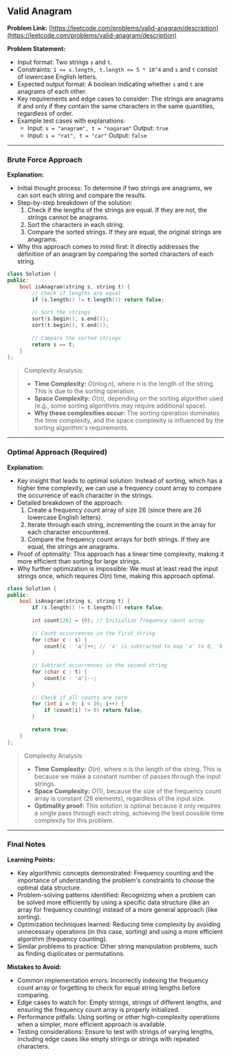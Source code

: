 ## Valid Anagram

**Problem Link:** [https://leetcode.com/problems/valid-anagram/description](https://leetcode.com/problems/valid-anagram/description)

**Problem Statement:**
- Input format: Two strings `s` and `t`.
- Constraints: `1 <= s.length, t.length <= 5 * 10^4` and `s` and `t` consist of lowercase English letters.
- Expected output format: A boolean indicating whether `s` and `t` are anagrams of each other.
- Key requirements and edge cases to consider: The strings are anagrams if and only if they contain the same characters in the same quantities, regardless of order.
- Example test cases with explanations:
  - Input: `s = "anagram", t = "nagaram"` Output: `true`
  - Input: `s = "rat", t = "car"` Output: `false`

---

### Brute Force Approach

**Explanation:**
- Initial thought process: To determine if two strings are anagrams, we can sort each string and compare the results.
- Step-by-step breakdown of the solution:
  1. Check if the lengths of the strings are equal. If they are not, the strings cannot be anagrams.
  2. Sort the characters in each string.
  3. Compare the sorted strings. If they are equal, the original strings are anagrams.
- Why this approach comes to mind first: It directly addresses the definition of an anagram by comparing the sorted characters of each string.

```cpp
class Solution {
public:
    bool isAnagram(string s, string t) {
        // Check if lengths are equal
        if (s.length() != t.length()) return false;
        
        // Sort the strings
        sort(s.begin(), s.end());
        sort(t.begin(), t.end());
        
        // Compare the sorted strings
        return s == t;
    }
};
```

> Complexity Analysis:
> - **Time Complexity:** $O(n \log n)$, where $n$ is the length of the string. This is due to the sorting operation.
> - **Space Complexity:** $O(n)$, depending on the sorting algorithm used (e.g., some sorting algorithms may require additional space).
> - **Why these complexities occur:** The sorting operation dominates the time complexity, and the space complexity is influenced by the sorting algorithm's requirements.

---

### Optimal Approach (Required)

**Explanation:**
- Key insight that leads to optimal solution: Instead of sorting, which has a higher time complexity, we can use a frequency count array to compare the occurrence of each character in the strings.
- Detailed breakdown of the approach:
  1. Create a frequency count array of size 26 (since there are 26 lowercase English letters).
  2. Iterate through each string, incrementing the count in the array for each character encountered.
  3. Compare the frequency count arrays for both strings. If they are equal, the strings are anagrams.
- Proof of optimality: This approach has a linear time complexity, making it more efficient than sorting for large strings.
- Why further optimization is impossible: We must at least read the input strings once, which requires $O(n)$ time, making this approach optimal.

```cpp
class Solution {
public:
    bool isAnagram(string s, string t) {
        if (s.length() != t.length()) return false;
        
        int count[26] = {0}; // Initialize frequency count array
        
        // Count occurrences in the first string
        for (char c : s) {
            count[c - 'a']++; // 'a' is subtracted to map 'a' to 0, 'b' to 1, etc.
        }
        
        // Subtract occurrences in the second string
        for (char c : t) {
            count[c - 'a']--;
        }
        
        // Check if all counts are zero
        for (int i = 0; i < 26; i++) {
            if (count[i] != 0) return false;
        }
        
        return true;
    }
};
```

> Complexity Analysis:
> - **Time Complexity:** $O(n)$, where $n$ is the length of the string. This is because we make a constant number of passes through the input strings.
> - **Space Complexity:** $O(1)$, because the size of the frequency count array is constant (26 elements), regardless of the input size.
> - **Optimality proof:** This solution is optimal because it only requires a single pass through each string, achieving the best possible time complexity for this problem.

---

### Final Notes

**Learning Points:**
- Key algorithmic concepts demonstrated: Frequency counting and the importance of understanding the problem's constraints to choose the optimal data structure.
- Problem-solving patterns identified: Recognizing when a problem can be solved more efficiently by using a specific data structure (like an array for frequency counting) instead of a more general approach (like sorting).
- Optimization techniques learned: Reducing time complexity by avoiding unnecessary operations (in this case, sorting) and using a more efficient algorithm (frequency counting).
- Similar problems to practice: Other string manipulation problems, such as finding duplicates or permutations.

**Mistakes to Avoid:**
- Common implementation errors: Incorrectly indexing the frequency count array or forgetting to check for equal string lengths before comparing.
- Edge cases to watch for: Empty strings, strings of different lengths, and ensuring the frequency count array is properly initialized.
- Performance pitfalls: Using sorting or other high-complexity operations when a simpler, more efficient approach is available.
- Testing considerations: Ensure to test with strings of varying lengths, including edge cases like empty strings or strings with repeated characters.